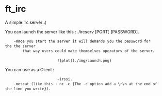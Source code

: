 # ft_irc

A simple irc server :)

You can launch the server like this : ./ircserv [PORT] [PASSWORD].
									
		-Once you start the server it will demands you the password for the the server
			that way users could make themselves operators of the server.
			
							![plot](./img/Launch.png)

You can use as a Client : 

							-irssi.
		-netcat (like this : nc -c {The -c option add a \r\n at the end of the line you write}).